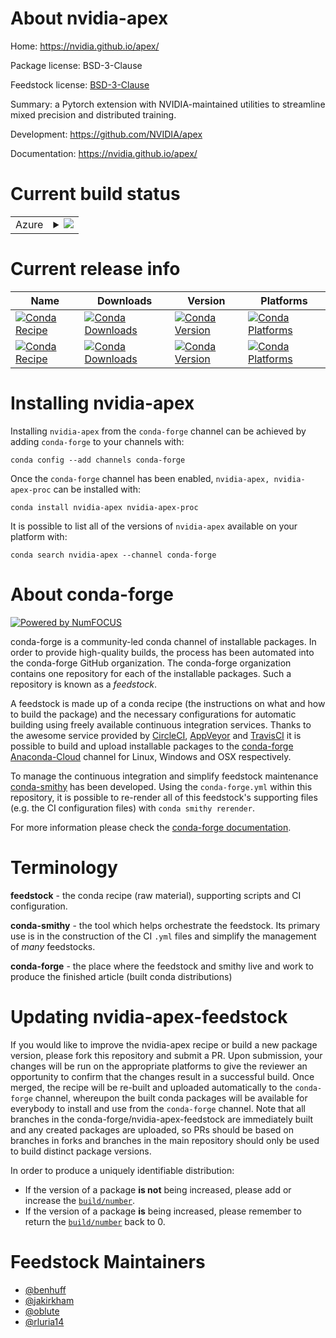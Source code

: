 About nvidia-apex
=================

Home: https://nvidia.github.io/apex/

Package license: BSD-3-Clause

Feedstock license: [BSD-3-Clause](https://github.com/conda-forge/nvidia-apex-feedstock/blob/master/LICENSE.txt)

Summary: a Pytorch extension with NVIDIA-maintained utilities to streamline mixed precision and distributed training.

Development: https://github.com/NVIDIA/apex

Documentation: https://nvidia.github.io/apex/

Current build status
====================


<table>
    
  <tr>
    <td>Azure</td>
    <td>
      <details>
        <summary>
          <a href="https://dev.azure.com/conda-forge/feedstock-builds/_build/latest?definitionId=8144&branchName=master">
            <img src="https://dev.azure.com/conda-forge/feedstock-builds/_apis/build/status/nvidia-apex-feedstock?branchName=master">
          </a>
        </summary>
        <table>
          <thead><tr><th>Variant</th><th>Status</th></tr></thead>
          <tbody><tr>
              <td>linux_64_cuda_compiler_version10.0python3.6.____cpython</td>
              <td>
                <a href="https://dev.azure.com/conda-forge/feedstock-builds/_build/latest?definitionId=8144&branchName=master">
                  <img src="https://dev.azure.com/conda-forge/feedstock-builds/_apis/build/status/nvidia-apex-feedstock?branchName=master&jobName=linux&configuration=linux_64_cuda_compiler_version10.0python3.6.____cpython" alt="variant">
                </a>
              </td>
            </tr><tr>
              <td>linux_64_cuda_compiler_version10.0python3.7.____cpython</td>
              <td>
                <a href="https://dev.azure.com/conda-forge/feedstock-builds/_build/latest?definitionId=8144&branchName=master">
                  <img src="https://dev.azure.com/conda-forge/feedstock-builds/_apis/build/status/nvidia-apex-feedstock?branchName=master&jobName=linux&configuration=linux_64_cuda_compiler_version10.0python3.7.____cpython" alt="variant">
                </a>
              </td>
            </tr><tr>
              <td>linux_64_cuda_compiler_version10.0python3.8.____cpython</td>
              <td>
                <a href="https://dev.azure.com/conda-forge/feedstock-builds/_build/latest?definitionId=8144&branchName=master">
                  <img src="https://dev.azure.com/conda-forge/feedstock-builds/_apis/build/status/nvidia-apex-feedstock?branchName=master&jobName=linux&configuration=linux_64_cuda_compiler_version10.0python3.8.____cpython" alt="variant">
                </a>
              </td>
            </tr><tr>
              <td>linux_64_cuda_compiler_version10.0python3.9.____cpython</td>
              <td>
                <a href="https://dev.azure.com/conda-forge/feedstock-builds/_build/latest?definitionId=8144&branchName=master">
                  <img src="https://dev.azure.com/conda-forge/feedstock-builds/_apis/build/status/nvidia-apex-feedstock?branchName=master&jobName=linux&configuration=linux_64_cuda_compiler_version10.0python3.9.____cpython" alt="variant">
                </a>
              </td>
            </tr><tr>
              <td>linux_64_cuda_compiler_version10.1python3.6.____cpython</td>
              <td>
                <a href="https://dev.azure.com/conda-forge/feedstock-builds/_build/latest?definitionId=8144&branchName=master">
                  <img src="https://dev.azure.com/conda-forge/feedstock-builds/_apis/build/status/nvidia-apex-feedstock?branchName=master&jobName=linux&configuration=linux_64_cuda_compiler_version10.1python3.6.____cpython" alt="variant">
                </a>
              </td>
            </tr><tr>
              <td>linux_64_cuda_compiler_version10.1python3.7.____cpython</td>
              <td>
                <a href="https://dev.azure.com/conda-forge/feedstock-builds/_build/latest?definitionId=8144&branchName=master">
                  <img src="https://dev.azure.com/conda-forge/feedstock-builds/_apis/build/status/nvidia-apex-feedstock?branchName=master&jobName=linux&configuration=linux_64_cuda_compiler_version10.1python3.7.____cpython" alt="variant">
                </a>
              </td>
            </tr><tr>
              <td>linux_64_cuda_compiler_version10.1python3.8.____cpython</td>
              <td>
                <a href="https://dev.azure.com/conda-forge/feedstock-builds/_build/latest?definitionId=8144&branchName=master">
                  <img src="https://dev.azure.com/conda-forge/feedstock-builds/_apis/build/status/nvidia-apex-feedstock?branchName=master&jobName=linux&configuration=linux_64_cuda_compiler_version10.1python3.8.____cpython" alt="variant">
                </a>
              </td>
            </tr><tr>
              <td>linux_64_cuda_compiler_version10.1python3.9.____cpython</td>
              <td>
                <a href="https://dev.azure.com/conda-forge/feedstock-builds/_build/latest?definitionId=8144&branchName=master">
                  <img src="https://dev.azure.com/conda-forge/feedstock-builds/_apis/build/status/nvidia-apex-feedstock?branchName=master&jobName=linux&configuration=linux_64_cuda_compiler_version10.1python3.9.____cpython" alt="variant">
                </a>
              </td>
            </tr><tr>
              <td>linux_64_cuda_compiler_version10.2python3.6.____cpython</td>
              <td>
                <a href="https://dev.azure.com/conda-forge/feedstock-builds/_build/latest?definitionId=8144&branchName=master">
                  <img src="https://dev.azure.com/conda-forge/feedstock-builds/_apis/build/status/nvidia-apex-feedstock?branchName=master&jobName=linux&configuration=linux_64_cuda_compiler_version10.2python3.6.____cpython" alt="variant">
                </a>
              </td>
            </tr><tr>
              <td>linux_64_cuda_compiler_version10.2python3.7.____cpython</td>
              <td>
                <a href="https://dev.azure.com/conda-forge/feedstock-builds/_build/latest?definitionId=8144&branchName=master">
                  <img src="https://dev.azure.com/conda-forge/feedstock-builds/_apis/build/status/nvidia-apex-feedstock?branchName=master&jobName=linux&configuration=linux_64_cuda_compiler_version10.2python3.7.____cpython" alt="variant">
                </a>
              </td>
            </tr><tr>
              <td>linux_64_cuda_compiler_version10.2python3.8.____cpython</td>
              <td>
                <a href="https://dev.azure.com/conda-forge/feedstock-builds/_build/latest?definitionId=8144&branchName=master">
                  <img src="https://dev.azure.com/conda-forge/feedstock-builds/_apis/build/status/nvidia-apex-feedstock?branchName=master&jobName=linux&configuration=linux_64_cuda_compiler_version10.2python3.8.____cpython" alt="variant">
                </a>
              </td>
            </tr><tr>
              <td>linux_64_cuda_compiler_version10.2python3.9.____cpython</td>
              <td>
                <a href="https://dev.azure.com/conda-forge/feedstock-builds/_build/latest?definitionId=8144&branchName=master">
                  <img src="https://dev.azure.com/conda-forge/feedstock-builds/_apis/build/status/nvidia-apex-feedstock?branchName=master&jobName=linux&configuration=linux_64_cuda_compiler_version10.2python3.9.____cpython" alt="variant">
                </a>
              </td>
            </tr><tr>
              <td>linux_64_cuda_compiler_version11.0python3.6.____cpython</td>
              <td>
                <a href="https://dev.azure.com/conda-forge/feedstock-builds/_build/latest?definitionId=8144&branchName=master">
                  <img src="https://dev.azure.com/conda-forge/feedstock-builds/_apis/build/status/nvidia-apex-feedstock?branchName=master&jobName=linux&configuration=linux_64_cuda_compiler_version11.0python3.6.____cpython" alt="variant">
                </a>
              </td>
            </tr><tr>
              <td>linux_64_cuda_compiler_version11.0python3.7.____cpython</td>
              <td>
                <a href="https://dev.azure.com/conda-forge/feedstock-builds/_build/latest?definitionId=8144&branchName=master">
                  <img src="https://dev.azure.com/conda-forge/feedstock-builds/_apis/build/status/nvidia-apex-feedstock?branchName=master&jobName=linux&configuration=linux_64_cuda_compiler_version11.0python3.7.____cpython" alt="variant">
                </a>
              </td>
            </tr><tr>
              <td>linux_64_cuda_compiler_version11.0python3.8.____cpython</td>
              <td>
                <a href="https://dev.azure.com/conda-forge/feedstock-builds/_build/latest?definitionId=8144&branchName=master">
                  <img src="https://dev.azure.com/conda-forge/feedstock-builds/_apis/build/status/nvidia-apex-feedstock?branchName=master&jobName=linux&configuration=linux_64_cuda_compiler_version11.0python3.8.____cpython" alt="variant">
                </a>
              </td>
            </tr><tr>
              <td>linux_64_cuda_compiler_version11.0python3.9.____cpython</td>
              <td>
                <a href="https://dev.azure.com/conda-forge/feedstock-builds/_build/latest?definitionId=8144&branchName=master">
                  <img src="https://dev.azure.com/conda-forge/feedstock-builds/_apis/build/status/nvidia-apex-feedstock?branchName=master&jobName=linux&configuration=linux_64_cuda_compiler_version11.0python3.9.____cpython" alt="variant">
                </a>
              </td>
            </tr><tr>
              <td>linux_64_cuda_compiler_version9.2python3.6.____cpython</td>
              <td>
                <a href="https://dev.azure.com/conda-forge/feedstock-builds/_build/latest?definitionId=8144&branchName=master">
                  <img src="https://dev.azure.com/conda-forge/feedstock-builds/_apis/build/status/nvidia-apex-feedstock?branchName=master&jobName=linux&configuration=linux_64_cuda_compiler_version9.2python3.6.____cpython" alt="variant">
                </a>
              </td>
            </tr><tr>
              <td>linux_64_cuda_compiler_version9.2python3.7.____cpython</td>
              <td>
                <a href="https://dev.azure.com/conda-forge/feedstock-builds/_build/latest?definitionId=8144&branchName=master">
                  <img src="https://dev.azure.com/conda-forge/feedstock-builds/_apis/build/status/nvidia-apex-feedstock?branchName=master&jobName=linux&configuration=linux_64_cuda_compiler_version9.2python3.7.____cpython" alt="variant">
                </a>
              </td>
            </tr><tr>
              <td>linux_64_cuda_compiler_version9.2python3.8.____cpython</td>
              <td>
                <a href="https://dev.azure.com/conda-forge/feedstock-builds/_build/latest?definitionId=8144&branchName=master">
                  <img src="https://dev.azure.com/conda-forge/feedstock-builds/_apis/build/status/nvidia-apex-feedstock?branchName=master&jobName=linux&configuration=linux_64_cuda_compiler_version9.2python3.8.____cpython" alt="variant">
                </a>
              </td>
            </tr><tr>
              <td>linux_64_cuda_compiler_version9.2python3.9.____cpython</td>
              <td>
                <a href="https://dev.azure.com/conda-forge/feedstock-builds/_build/latest?definitionId=8144&branchName=master">
                  <img src="https://dev.azure.com/conda-forge/feedstock-builds/_apis/build/status/nvidia-apex-feedstock?branchName=master&jobName=linux&configuration=linux_64_cuda_compiler_version9.2python3.9.____cpython" alt="variant">
                </a>
              </td>
            </tr><tr>
              <td>linux_64_cuda_compiler_versionNonepython3.6.____cpython</td>
              <td>
                <a href="https://dev.azure.com/conda-forge/feedstock-builds/_build/latest?definitionId=8144&branchName=master">
                  <img src="https://dev.azure.com/conda-forge/feedstock-builds/_apis/build/status/nvidia-apex-feedstock?branchName=master&jobName=linux&configuration=linux_64_cuda_compiler_versionNonepython3.6.____cpython" alt="variant">
                </a>
              </td>
            </tr><tr>
              <td>linux_64_cuda_compiler_versionNonepython3.7.____cpython</td>
              <td>
                <a href="https://dev.azure.com/conda-forge/feedstock-builds/_build/latest?definitionId=8144&branchName=master">
                  <img src="https://dev.azure.com/conda-forge/feedstock-builds/_apis/build/status/nvidia-apex-feedstock?branchName=master&jobName=linux&configuration=linux_64_cuda_compiler_versionNonepython3.7.____cpython" alt="variant">
                </a>
              </td>
            </tr><tr>
              <td>linux_64_cuda_compiler_versionNonepython3.8.____cpython</td>
              <td>
                <a href="https://dev.azure.com/conda-forge/feedstock-builds/_build/latest?definitionId=8144&branchName=master">
                  <img src="https://dev.azure.com/conda-forge/feedstock-builds/_apis/build/status/nvidia-apex-feedstock?branchName=master&jobName=linux&configuration=linux_64_cuda_compiler_versionNonepython3.8.____cpython" alt="variant">
                </a>
              </td>
            </tr><tr>
              <td>linux_64_cuda_compiler_versionNonepython3.9.____cpython</td>
              <td>
                <a href="https://dev.azure.com/conda-forge/feedstock-builds/_build/latest?definitionId=8144&branchName=master">
                  <img src="https://dev.azure.com/conda-forge/feedstock-builds/_apis/build/status/nvidia-apex-feedstock?branchName=master&jobName=linux&configuration=linux_64_cuda_compiler_versionNonepython3.9.____cpython" alt="variant">
                </a>
              </td>
            </tr><tr>
              <td>win_64_cuda_compiler_version10.0python3.6.____cpython</td>
              <td>
                <a href="https://dev.azure.com/conda-forge/feedstock-builds/_build/latest?definitionId=8144&branchName=master">
                  <img src="https://dev.azure.com/conda-forge/feedstock-builds/_apis/build/status/nvidia-apex-feedstock?branchName=master&jobName=win&configuration=win_64_cuda_compiler_version10.0python3.6.____cpython" alt="variant">
                </a>
              </td>
            </tr><tr>
              <td>win_64_cuda_compiler_version10.0python3.7.____cpython</td>
              <td>
                <a href="https://dev.azure.com/conda-forge/feedstock-builds/_build/latest?definitionId=8144&branchName=master">
                  <img src="https://dev.azure.com/conda-forge/feedstock-builds/_apis/build/status/nvidia-apex-feedstock?branchName=master&jobName=win&configuration=win_64_cuda_compiler_version10.0python3.7.____cpython" alt="variant">
                </a>
              </td>
            </tr><tr>
              <td>win_64_cuda_compiler_version10.0python3.8.____cpython</td>
              <td>
                <a href="https://dev.azure.com/conda-forge/feedstock-builds/_build/latest?definitionId=8144&branchName=master">
                  <img src="https://dev.azure.com/conda-forge/feedstock-builds/_apis/build/status/nvidia-apex-feedstock?branchName=master&jobName=win&configuration=win_64_cuda_compiler_version10.0python3.8.____cpython" alt="variant">
                </a>
              </td>
            </tr><tr>
              <td>win_64_cuda_compiler_version10.0python3.9.____cpython</td>
              <td>
                <a href="https://dev.azure.com/conda-forge/feedstock-builds/_build/latest?definitionId=8144&branchName=master">
                  <img src="https://dev.azure.com/conda-forge/feedstock-builds/_apis/build/status/nvidia-apex-feedstock?branchName=master&jobName=win&configuration=win_64_cuda_compiler_version10.0python3.9.____cpython" alt="variant">
                </a>
              </td>
            </tr><tr>
              <td>win_64_cuda_compiler_version10.1python3.6.____cpython</td>
              <td>
                <a href="https://dev.azure.com/conda-forge/feedstock-builds/_build/latest?definitionId=8144&branchName=master">
                  <img src="https://dev.azure.com/conda-forge/feedstock-builds/_apis/build/status/nvidia-apex-feedstock?branchName=master&jobName=win&configuration=win_64_cuda_compiler_version10.1python3.6.____cpython" alt="variant">
                </a>
              </td>
            </tr><tr>
              <td>win_64_cuda_compiler_version10.1python3.7.____cpython</td>
              <td>
                <a href="https://dev.azure.com/conda-forge/feedstock-builds/_build/latest?definitionId=8144&branchName=master">
                  <img src="https://dev.azure.com/conda-forge/feedstock-builds/_apis/build/status/nvidia-apex-feedstock?branchName=master&jobName=win&configuration=win_64_cuda_compiler_version10.1python3.7.____cpython" alt="variant">
                </a>
              </td>
            </tr><tr>
              <td>win_64_cuda_compiler_version10.1python3.8.____cpython</td>
              <td>
                <a href="https://dev.azure.com/conda-forge/feedstock-builds/_build/latest?definitionId=8144&branchName=master">
                  <img src="https://dev.azure.com/conda-forge/feedstock-builds/_apis/build/status/nvidia-apex-feedstock?branchName=master&jobName=win&configuration=win_64_cuda_compiler_version10.1python3.8.____cpython" alt="variant">
                </a>
              </td>
            </tr><tr>
              <td>win_64_cuda_compiler_version10.1python3.9.____cpython</td>
              <td>
                <a href="https://dev.azure.com/conda-forge/feedstock-builds/_build/latest?definitionId=8144&branchName=master">
                  <img src="https://dev.azure.com/conda-forge/feedstock-builds/_apis/build/status/nvidia-apex-feedstock?branchName=master&jobName=win&configuration=win_64_cuda_compiler_version10.1python3.9.____cpython" alt="variant">
                </a>
              </td>
            </tr><tr>
              <td>win_64_cuda_compiler_version10.2python3.6.____cpython</td>
              <td>
                <a href="https://dev.azure.com/conda-forge/feedstock-builds/_build/latest?definitionId=8144&branchName=master">
                  <img src="https://dev.azure.com/conda-forge/feedstock-builds/_apis/build/status/nvidia-apex-feedstock?branchName=master&jobName=win&configuration=win_64_cuda_compiler_version10.2python3.6.____cpython" alt="variant">
                </a>
              </td>
            </tr><tr>
              <td>win_64_cuda_compiler_version10.2python3.7.____cpython</td>
              <td>
                <a href="https://dev.azure.com/conda-forge/feedstock-builds/_build/latest?definitionId=8144&branchName=master">
                  <img src="https://dev.azure.com/conda-forge/feedstock-builds/_apis/build/status/nvidia-apex-feedstock?branchName=master&jobName=win&configuration=win_64_cuda_compiler_version10.2python3.7.____cpython" alt="variant">
                </a>
              </td>
            </tr><tr>
              <td>win_64_cuda_compiler_version10.2python3.8.____cpython</td>
              <td>
                <a href="https://dev.azure.com/conda-forge/feedstock-builds/_build/latest?definitionId=8144&branchName=master">
                  <img src="https://dev.azure.com/conda-forge/feedstock-builds/_apis/build/status/nvidia-apex-feedstock?branchName=master&jobName=win&configuration=win_64_cuda_compiler_version10.2python3.8.____cpython" alt="variant">
                </a>
              </td>
            </tr><tr>
              <td>win_64_cuda_compiler_version10.2python3.9.____cpython</td>
              <td>
                <a href="https://dev.azure.com/conda-forge/feedstock-builds/_build/latest?definitionId=8144&branchName=master">
                  <img src="https://dev.azure.com/conda-forge/feedstock-builds/_apis/build/status/nvidia-apex-feedstock?branchName=master&jobName=win&configuration=win_64_cuda_compiler_version10.2python3.9.____cpython" alt="variant">
                </a>
              </td>
            </tr><tr>
              <td>win_64_cuda_compiler_version11.0python3.6.____cpython</td>
              <td>
                <a href="https://dev.azure.com/conda-forge/feedstock-builds/_build/latest?definitionId=8144&branchName=master">
                  <img src="https://dev.azure.com/conda-forge/feedstock-builds/_apis/build/status/nvidia-apex-feedstock?branchName=master&jobName=win&configuration=win_64_cuda_compiler_version11.0python3.6.____cpython" alt="variant">
                </a>
              </td>
            </tr><tr>
              <td>win_64_cuda_compiler_version11.0python3.7.____cpython</td>
              <td>
                <a href="https://dev.azure.com/conda-forge/feedstock-builds/_build/latest?definitionId=8144&branchName=master">
                  <img src="https://dev.azure.com/conda-forge/feedstock-builds/_apis/build/status/nvidia-apex-feedstock?branchName=master&jobName=win&configuration=win_64_cuda_compiler_version11.0python3.7.____cpython" alt="variant">
                </a>
              </td>
            </tr><tr>
              <td>win_64_cuda_compiler_version11.0python3.8.____cpython</td>
              <td>
                <a href="https://dev.azure.com/conda-forge/feedstock-builds/_build/latest?definitionId=8144&branchName=master">
                  <img src="https://dev.azure.com/conda-forge/feedstock-builds/_apis/build/status/nvidia-apex-feedstock?branchName=master&jobName=win&configuration=win_64_cuda_compiler_version11.0python3.8.____cpython" alt="variant">
                </a>
              </td>
            </tr><tr>
              <td>win_64_cuda_compiler_version11.0python3.9.____cpython</td>
              <td>
                <a href="https://dev.azure.com/conda-forge/feedstock-builds/_build/latest?definitionId=8144&branchName=master">
                  <img src="https://dev.azure.com/conda-forge/feedstock-builds/_apis/build/status/nvidia-apex-feedstock?branchName=master&jobName=win&configuration=win_64_cuda_compiler_version11.0python3.9.____cpython" alt="variant">
                </a>
              </td>
            </tr><tr>
              <td>win_64_cuda_compiler_versionNonepython3.6.____cpython</td>
              <td>
                <a href="https://dev.azure.com/conda-forge/feedstock-builds/_build/latest?definitionId=8144&branchName=master">
                  <img src="https://dev.azure.com/conda-forge/feedstock-builds/_apis/build/status/nvidia-apex-feedstock?branchName=master&jobName=win&configuration=win_64_cuda_compiler_versionNonepython3.6.____cpython" alt="variant">
                </a>
              </td>
            </tr><tr>
              <td>win_64_cuda_compiler_versionNonepython3.7.____cpython</td>
              <td>
                <a href="https://dev.azure.com/conda-forge/feedstock-builds/_build/latest?definitionId=8144&branchName=master">
                  <img src="https://dev.azure.com/conda-forge/feedstock-builds/_apis/build/status/nvidia-apex-feedstock?branchName=master&jobName=win&configuration=win_64_cuda_compiler_versionNonepython3.7.____cpython" alt="variant">
                </a>
              </td>
            </tr><tr>
              <td>win_64_cuda_compiler_versionNonepython3.8.____cpython</td>
              <td>
                <a href="https://dev.azure.com/conda-forge/feedstock-builds/_build/latest?definitionId=8144&branchName=master">
                  <img src="https://dev.azure.com/conda-forge/feedstock-builds/_apis/build/status/nvidia-apex-feedstock?branchName=master&jobName=win&configuration=win_64_cuda_compiler_versionNonepython3.8.____cpython" alt="variant">
                </a>
              </td>
            </tr><tr>
              <td>win_64_cuda_compiler_versionNonepython3.9.____cpython</td>
              <td>
                <a href="https://dev.azure.com/conda-forge/feedstock-builds/_build/latest?definitionId=8144&branchName=master">
                  <img src="https://dev.azure.com/conda-forge/feedstock-builds/_apis/build/status/nvidia-apex-feedstock?branchName=master&jobName=win&configuration=win_64_cuda_compiler_versionNonepython3.9.____cpython" alt="variant">
                </a>
              </td>
            </tr>
          </tbody>
        </table>
      </details>
    </td>
  </tr>
</table>

Current release info
====================

| Name | Downloads | Version | Platforms |
| --- | --- | --- | --- |
| [![Conda Recipe](https://img.shields.io/badge/recipe-nvidia--apex-green.svg)](https://anaconda.org/conda-forge/nvidia-apex) | [![Conda Downloads](https://img.shields.io/conda/dn/conda-forge/nvidia-apex.svg)](https://anaconda.org/conda-forge/nvidia-apex) | [![Conda Version](https://img.shields.io/conda/vn/conda-forge/nvidia-apex.svg)](https://anaconda.org/conda-forge/nvidia-apex) | [![Conda Platforms](https://img.shields.io/conda/pn/conda-forge/nvidia-apex.svg)](https://anaconda.org/conda-forge/nvidia-apex) |
| [![Conda Recipe](https://img.shields.io/badge/recipe-nvidia--apex--proc-green.svg)](https://anaconda.org/conda-forge/nvidia-apex-proc) | [![Conda Downloads](https://img.shields.io/conda/dn/conda-forge/nvidia-apex-proc.svg)](https://anaconda.org/conda-forge/nvidia-apex-proc) | [![Conda Version](https://img.shields.io/conda/vn/conda-forge/nvidia-apex-proc.svg)](https://anaconda.org/conda-forge/nvidia-apex-proc) | [![Conda Platforms](https://img.shields.io/conda/pn/conda-forge/nvidia-apex-proc.svg)](https://anaconda.org/conda-forge/nvidia-apex-proc) |

Installing nvidia-apex
======================

Installing `nvidia-apex` from the `conda-forge` channel can be achieved by adding `conda-forge` to your channels with:

```
conda config --add channels conda-forge
```

Once the `conda-forge` channel has been enabled, `nvidia-apex, nvidia-apex-proc` can be installed with:

```
conda install nvidia-apex nvidia-apex-proc
```

It is possible to list all of the versions of `nvidia-apex` available on your platform with:

```
conda search nvidia-apex --channel conda-forge
```


About conda-forge
=================

[![Powered by NumFOCUS](https://img.shields.io/badge/powered%20by-NumFOCUS-orange.svg?style=flat&colorA=E1523D&colorB=007D8A)](http://numfocus.org)

conda-forge is a community-led conda channel of installable packages.
In order to provide high-quality builds, the process has been automated into the
conda-forge GitHub organization. The conda-forge organization contains one repository
for each of the installable packages. Such a repository is known as a *feedstock*.

A feedstock is made up of a conda recipe (the instructions on what and how to build
the package) and the necessary configurations for automatic building using freely
available continuous integration services. Thanks to the awesome service provided by
[CircleCI](https://circleci.com/), [AppVeyor](https://www.appveyor.com/)
and [TravisCI](https://travis-ci.com/) it is possible to build and upload installable
packages to the [conda-forge](https://anaconda.org/conda-forge)
[Anaconda-Cloud](https://anaconda.org/) channel for Linux, Windows and OSX respectively.

To manage the continuous integration and simplify feedstock maintenance
[conda-smithy](https://github.com/conda-forge/conda-smithy) has been developed.
Using the ``conda-forge.yml`` within this repository, it is possible to re-render all of
this feedstock's supporting files (e.g. the CI configuration files) with ``conda smithy rerender``.

For more information please check the [conda-forge documentation](https://conda-forge.org/docs/).

Terminology
===========

**feedstock** - the conda recipe (raw material), supporting scripts and CI configuration.

**conda-smithy** - the tool which helps orchestrate the feedstock.
                   Its primary use is in the construction of the CI ``.yml`` files
                   and simplify the management of *many* feedstocks.

**conda-forge** - the place where the feedstock and smithy live and work to
                  produce the finished article (built conda distributions)


Updating nvidia-apex-feedstock
==============================

If you would like to improve the nvidia-apex recipe or build a new
package version, please fork this repository and submit a PR. Upon submission,
your changes will be run on the appropriate platforms to give the reviewer an
opportunity to confirm that the changes result in a successful build. Once
merged, the recipe will be re-built and uploaded automatically to the
`conda-forge` channel, whereupon the built conda packages will be available for
everybody to install and use from the `conda-forge` channel.
Note that all branches in the conda-forge/nvidia-apex-feedstock are
immediately built and any created packages are uploaded, so PRs should be based
on branches in forks and branches in the main repository should only be used to
build distinct package versions.

In order to produce a uniquely identifiable distribution:
 * If the version of a package **is not** being increased, please add or increase
   the [``build/number``](https://conda.io/docs/user-guide/tasks/build-packages/define-metadata.html#build-number-and-string).
 * If the version of a package **is** being increased, please remember to return
   the [``build/number``](https://conda.io/docs/user-guide/tasks/build-packages/define-metadata.html#build-number-and-string)
   back to 0.

Feedstock Maintainers
=====================

* [@benhuff](https://github.com/benhuff/)
* [@jakirkham](https://github.com/jakirkham/)
* [@oblute](https://github.com/oblute/)
* [@rluria14](https://github.com/rluria14/)


